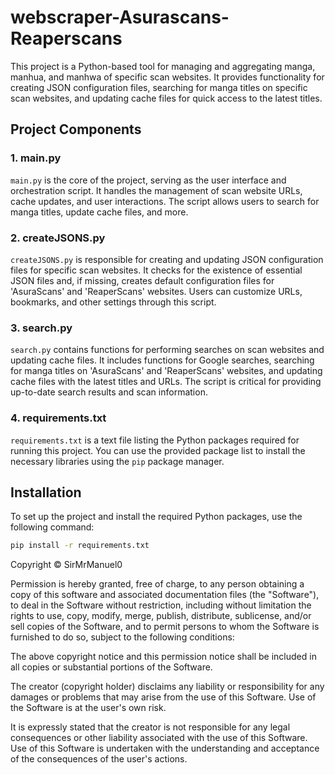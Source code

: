 # webscraper-Asurascans-Reaperscans

This project is a Python-based tool for managing and aggregating manga, manhua, and manhwa of specific scan websites. It provides functionality for creating JSON configuration files, searching for manga titles on specific scan websites, and updating cache files for quick access to the latest titles.

## Project Components

### 1. main.py

`main.py` is the core of the project, serving as the user interface and orchestration script. It handles the management of scan website URLs, cache updates, and user interactions. The script allows users to search for manga titles, update cache files, and more.

### 2. createJSONS.py

`createJSONS.py` is responsible for creating and updating JSON configuration files for specific scan websites. It checks for the existence of essential JSON files and, if missing, creates default configuration files for 'AsuraScans' and 'ReaperScans' websites. Users can customize URLs, bookmarks, and other settings through this script.

### 3. search.py

`search.py` contains functions for performing searches on scan websites and updating cache files. It includes functions for Google searches, searching for manga titles on 'AsuraScans' and 'ReaperScans' websites, and updating cache files with the latest titles and URLs. The script is critical for providing up-to-date search results and scan information.

### 4. requirements.txt

`requirements.txt` is a text file listing the Python packages required for running this project. You can use the provided package list to install the necessary libraries using the `pip` package manager.

## Installation

To set up the project and install the required Python packages, use the following command:

```bash
pip install -r requirements.txt
```


Copyright © SirMrManuel0

Permission is hereby granted, free of charge, to any person obtaining a copy of this software and associated documentation files (the "Software"), to deal in the Software without restriction, including without limitation the rights to use, copy, modify, merge, publish, distribute, sublicense, and/or sell copies of the Software, and to permit persons to whom the Software is furnished to do so, subject to the following conditions:

The above copyright notice and this permission notice shall be included in all copies or substantial portions of the Software.

The creator (copyright holder) disclaims any liability or responsibility for any damages or problems that may arise from the use of this Software. Use of the Software is at the user's own risk.

It is expressly stated that the creator is not responsible for any legal consequences or other liability associated with the use of this Software. Use of this Software is undertaken with the understanding and acceptance of the consequences of the user's actions.
